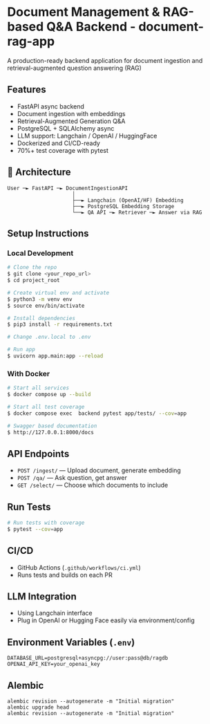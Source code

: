 # Document Management & RAG-based Q&A Backend - document-rag-app

A production-ready backend application for document ingestion and retrieval-augmented question answering (RAG)

## Features
- FastAPI async backend
- Document ingestion with embeddings
- Retrieval-Augmented Generation Q&A
- PostgreSQL + SQLAlchemy async
- LLM support: Langchain / OpenAI / HuggingFace
- Dockerized and CI/CD-ready
- 70%+ test coverage with pytest

## 📁 Architecture
```
User ─► FastAPI ─► DocumentIngestionAPI
                     │
                     ├──► Langchain (OpenAI/HF) Embedding
                     ├──► PostgreSQL Embedding Storage
                     └──► QA API ─► Retriever ─► Answer via RAG
```

## Setup Instructions

### Local Development
```bash
# Clone the repo
$ git clone <your_repo_url>
$ cd project_root

# Create virtual env and activate
$ python3 -m venv env
$ source env/bin/activate

# Install dependencies
$ pip3 install -r requirements.txt

# Change .env.local to .env

# Run app
$ uvicorn app.main:app --reload
```

### With Docker
```bash
# Start all services
$ docker compose up --build

# Start all test coverage
$ docker compose exec  backend pytest app/tests/ --cov=app

# Swagger based documentation
$ http://127.0.0.1:8000/docs
```

## API Endpoints
- `POST /ingest/` — Upload document, generate embedding
- `POST /qa/` — Ask question, get answer
- `GET /select/` — Choose which documents to include

## Run Tests
```bash
# Run tests with coverage
$ pytest --cov=app
```

## CI/CD
- GitHub Actions (`.github/workflows/ci.yml`)
- Runs tests and builds on each PR

## LLM Integration
- Using Langchain interface
- Plug in OpenAI or Hugging Face easily via environment/config

## Environment Variables (`.env`)
```
DATABASE_URL=postgresql+asyncpg://user:pass@db/ragdb
OPENAI_API_KEY=your_openai_key
```

##  Alembic
```
alembic revision --autogenerate -m "Initial migration"
alembic upgrade head
alembic revision --autogenerate -m "Initial migration"
```